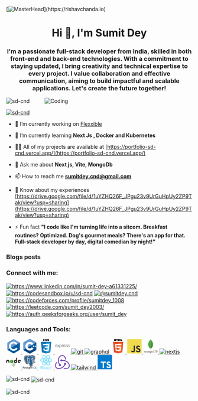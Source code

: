 [![MasterHead](https://1.bp.blogspot.com/-7A4WynwLsM...)](https://rishavchanda.io)

<h1 align="center">Hi 👋, I'm Sumit Dey</h1>
<h3 align="center">I'm a passionate full-stack developer from India, skilled in both front-end and back-end technologies. With a commitment to staying updated, I bring creativity and technical expertise to every project. I value collaboration and effective communication, aiming to build impactful and scalable applications. Let's create the future together!</h3>
<img align="right" alt="Coding" width="400" src="https://media.licdn.com/dms/image/D4D12AQG2-3Vm_jyYIw/article-cover_image-shrink_423_752/0/1693753179836?e=1710374400&v=beta&t=cwR-H0MsGpYmwkb6h2qLL4u9qFK11f_0WmxhH-wd4Eo">

<p align="left"> <img src="https://komarev.com/ghpvc/?username=sd-cnd&label=Profile%20views&color=0e75b6&style=flat" alt="sd-cnd" /> </p>

<p align="left"> <a href="https://github.com/ryo-ma/github-profile-trophy"><img src="https://github-profile-trophy.vercel.app/?username=sd-cnd" alt="sd-cnd" /></a> </p>

- 🔭 I’m currently working on [Flexxible](https://github.com/sd-cnd/Flexxible)

- 🌱 I’m currently learning **Next Js , Docker and Kubernetes**

- 👨‍💻 All of my projects are available at [https://portfolio-sd-cnd.vercel.app/](https://portfolio-sd-cnd.vercel.app/)

- 💬 Ask me about **Next js, Vite, MongoDb**

- 📫 How to reach me **sumitdey.cnd@gmail.com**

- 📄 Know about my experiences [https://drive.google.com/file/d/1uYZHQ26F_JPgu23v9UrGuHpUy2ZP9Tak/view?usp=sharing](https://drive.google.com/file/d/1uYZHQ26F_JPgu23v9UrGuHpUy2ZP9Tak/view?usp=sharing)

- ⚡ Fun fact **"I code like I'm turning life into a sitcom. Breakfast routines? Optimized. Dog's gourmet meals? There's an app for that. Full-stack developer by day, digital comedian by night!"**

### Blogs posts
<!-- BLOG-POST-LIST:START -->
<!-- BLOG-POST-LIST:END -->

<h3 align="left">Connect with me:</h3>
<p align="left">
<a href="https://linkedin.com/in/https://www.linkedin.com/in/sumit-dey-a61331225/" target="blank"><img align="center" src="https://raw.githubusercontent.com/rahuldkjain/github-profile-readme-generator/master/src/images/icons/Social/linked-in-alt.svg" alt="https://www.linkedin.com/in/sumit-dey-a61331225/" height="30" width="40" /></a>
<a href="https://codesandbox.com/https://codesandbox.io/u/sd-cnd" target="blank"><img align="center" src="https://raw.githubusercontent.com/rahuldkjain/github-profile-readme-generator/master/src/images/icons/Social/codesandbox.svg" alt="https://codesandbox.io/u/sd-cnd" height="30" width="40" /></a>
<a href="https://medium.com/@sumitdey.cnd" target="blank"><img align="center" src="https://raw.githubusercontent.com/rahuldkjain/github-profile-readme-generator/master/src/images/icons/Social/medium.svg" alt="@sumitdey.cnd" height="30" width="40" /></a>
<a href="https://codeforces.com/profile/https://codeforces.com/profile/sumitdey_1008" target="blank"><img align="center" src="https://raw.githubusercontent.com/rahuldkjain/github-profile-readme-generator/master/src/images/icons/Social/codeforces.svg" alt="https://codeforces.com/profile/sumitdey_1008" height="30" width="40" /></a>
<a href="https://www.leetcode.com/https://leetcode.com/sumit_dey2003/" target="blank"><img align="center" src="https://raw.githubusercontent.com/rahuldkjain/github-profile-readme-generator/master/src/images/icons/Social/leet-code.svg" alt="https://leetcode.com/sumit_dey2003/" height="30" width="40" /></a>
<a href="https://auth.geeksforgeeks.org/user/https://auth.geeksforgeeks.org/user/sumit_dey" target="blank"><img align="center" src="https://raw.githubusercontent.com/rahuldkjain/github-profile-readme-generator/master/src/images/icons/Social/geeks-for-geeks.svg" alt="https://auth.geeksforgeeks.org/user/sumit_dey" height="30" width="40" /></a>
</p>

<h3 align="left">Languages and Tools:</h3>
<p align="left"> <a href="https://www.cprogramming.com/" target="_blank" rel="noreferrer"> <img src="https://raw.githubusercontent.com/devicons/devicon/master/icons/c/c-original.svg" alt="c" width="40" height="40"/> </a> <a href="https://www.w3schools.com/cpp/" target="_blank" rel="noreferrer"> <img src="https://raw.githubusercontent.com/devicons/devicon/master/icons/cplusplus/cplusplus-original.svg" alt="cplusplus" width="40" height="40"/> </a> <a href="https://www.w3schools.com/css/" target="_blank" rel="noreferrer"> <img src="https://raw.githubusercontent.com/devicons/devicon/master/icons/css3/css3-original-wordmark.svg" alt="css3" width="40" height="40"/> </a> <a href="https://expressjs.com" target="_blank" rel="noreferrer"> <img src="https://raw.githubusercontent.com/devicons/devicon/master/icons/express/express-original-wordmark.svg" alt="express" width="40" height="40"/> </a> <a href="https://git-scm.com/" target="_blank" rel="noreferrer"> <img src="https://www.vectorlogo.zone/logos/git-scm/git-scm-icon.svg" alt="git" width="40" height="40"/> </a> <a href="https://graphql.org" target="_blank" rel="noreferrer"> <img src="https://www.vectorlogo.zone/logos/graphql/graphql-icon.svg" alt="graphql" width="40" height="40"/> </a> <a href="https://www.w3.org/html/" target="_blank" rel="noreferrer"> <img src="https://raw.githubusercontent.com/devicons/devicon/master/icons/html5/html5-original-wordmark.svg" alt="html5" width="40" height="40"/> </a> <a href="https://developer.mozilla.org/en-US/docs/Web/JavaScript" target="_blank" rel="noreferrer"> <img src="https://raw.githubusercontent.com/devicons/devicon/master/icons/javascript/javascript-original.svg" alt="javascript" width="40" height="40"/> </a> <a href="https://www.mongodb.com/" target="_blank" rel="noreferrer"> <img src="https://raw.githubusercontent.com/devicons/devicon/master/icons/mongodb/mongodb-original-wordmark.svg" alt="mongodb" width="40" height="40"/> </a> <a href="https://nextjs.org/" target="_blank" rel="noreferrer"> <img src="https://cdn.worldvectorlogo.com/logos/nextjs-2.svg" alt="nextjs" width="40" height="40"/> </a> <a href="https://nodejs.org" target="_blank" rel="noreferrer"> <img src="https://raw.githubusercontent.com/devicons/devicon/master/icons/nodejs/nodejs-original-wordmark.svg" alt="nodejs" width="40" height="40"/> </a> <a href="https://www.postgresql.org" target="_blank" rel="noreferrer"> <img src="https://raw.githubusercontent.com/devicons/devicon/master/icons/postgresql/postgresql-original-wordmark.svg" alt="postgresql" width="40" height="40"/> </a> <a href="https://reactjs.org/" target="_blank" rel="noreferrer"> <img src="https://raw.githubusercontent.com/devicons/devicon/master/icons/react/react-original-wordmark.svg" alt="react" width="40" height="40"/> </a> <a href="https://redux.js.org" target="_blank" rel="noreferrer"> <img src="https://raw.githubusercontent.com/devicons/devicon/master/icons/redux/redux-original.svg" alt="redux" width="40" height="40"/> </a> <a href="https://tailwindcss.com/" target="_blank" rel="noreferrer"> <img src="https://www.vectorlogo.zone/logos/tailwindcss/tailwindcss-icon.svg" alt="tailwind" width="40" height="40"/> </a> <a href="https://www.typescriptlang.org/" target="_blank" rel="noreferrer"> <img src="https://raw.githubusercontent.com/devicons/devicon/master/icons/typescript/typescript-original.svg" alt="typescript" width="40" height="40"/> </a> </p>

<p><img align="left" src="https://github-readme-stats.vercel.app/api/top-langs?username=sd-cnd&show_icons=true&locale=en&layout=compact" alt="sd-cnd" /></p>

<p>&nbsp;<img align="center" src="https://github-readme-stats.vercel.app/api?username=sd-cnd&show_icons=true&locale=en" alt="sd-cnd" /></p>

<p><img align="center" src="https://github-readme-streak-stats.herokuapp.com/?user=sd-cnd&" alt="sd-cnd" /></p>
